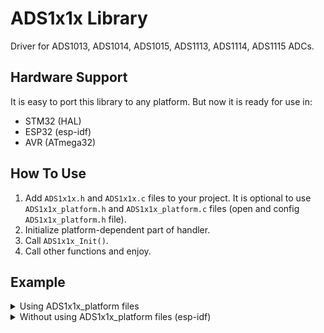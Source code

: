 # ADS1x1x Library
Driver for ADS1013, ADS1014, ADS1015, ADS1113, ADS1114, ADS1115 ADCs.


## Hardware Support
It is easy to port this library to any platform. But now it is ready for use in:
- STM32 (HAL)
- ESP32 (esp-idf)
- AVR (ATmega32)

## How To Use
1. Add `ADS1x1x.h` and `ADS1x1x.c` files to your project.  It is optional to use `ADS1x1x_platform.h` and `ADS1x1x_platform.c` files (open and config `ADS1x1x_platform.h` file).
2. Initialize platform-dependent part of handler.
4. Call `ADS1x1x_Init()`.
5. Call other functions and enjoy.

## Example
<details>
<summary>Using ADS1x1x_platform files</summary>

```c
#include <stdio.h>
#include "ADS1x1x.h"
#include "ADS1x1x_platform.h"

int main(void)
{
  ADS1x1x_Handler_t Handler = {0};
  ADS1x1x_Sample_t  Sample = {0};

  ADS1x1x_Platform_Init(&Handler);
  ADS1x1x_Init(&Handler, ADS1X1X_DEVICE_ADS1115, 0);
  ADS1x1x_SetMode(&Handler, ADS1X1X_MODE_CONTINUOUS);
  ADS1x1x_SetPGA(&Handler, ADS1X1X_PGA_2_048);
  ADS1x1x_SetRate(&Handler, ADS1X1X_RATE_16SPS);

  while (1)
  {
    ADS1x1x_SetMux(&Handler, ADS1X1X_MUX_SINGLE_0);
    ADS1x1x_StartConversion(&Handler);
    while (ADS1x1x_CheckDataReady(&Handler) == ADS1X1X_DATA_NOT_READY);
    ADS1x1x_ReadSample(&Handler, &Sample);
    printf("Voltage: %fV\r\n\r\n",
           Sample.Voltage);
  }

  ADS1x1x_DeInit(&Handler);
  return 0;
}
```
</details>


<details>
<summary>Without using ADS1x1x_platform files (esp-idf)</summary>

```c
#include <stdio.h>
#include <stdint.h>
#include "sdkconfig.h"
#include "esp_system.h"
#include "esp_err.h"
#include "driver/i2c.h"
#include "driver/gpio.h"
#include "freertos/FreeRTOS.h"
#include "ADS1x1x.h"

#define ADS1X1X_I2C_NUM   I2C_NUM_1
#define ADS1X1X_I2C_RATE  100000
#define ADS1X1X_SCL_GPIO  GPIO_NUM_13
#define ADS1X1X_SDA_GPIO  GPIO_NUM_14

int8_t
ADS1x1x_Platform_Init(void)
{
  i2c_config_t conf = {0};
  conf.mode = I2C_MODE_MASTER;
  conf.sda_io_num = ADS1X1X_SDA_GPIO;
  conf.sda_pullup_en = GPIO_PULLUP_DISABLE;
  conf.scl_io_num = ADS1X1X_SCL_GPIO;
  conf.scl_pullup_en = GPIO_PULLUP_DISABLE;
  conf.master.clk_speed = ADS1X1X_I2C_RATE;
  if (i2c_param_config(ADS1X1X_I2C_NUM, &conf) != ESP_OK)
    return -1;
  if (i2c_driver_install(ADS1X1X_I2C_NUM, conf.mode, 0, 0, 0) != ESP_OK)
    return -1;
  return 0;
}

int8_t
ADS1x1x_Platform_DeInit(void)
{
  i2c_driver_delete(ADS1X1X_I2C_NUM);
  gpio_reset_pin(ADS1X1X_SDA_GPIO);
  gpio_reset_pin(ADS1X1X_SCL_GPIO);
  return 0;
}

int8_t
ADS1x1x_Platform_Send(uint8_t Address, uint8_t *Data, uint8_t DataLen)
{
  i2c_cmd_handle_t ADS1x1x_i2c_cmd_handle = {0};
  Address <<= 1;
  Address &= 0xFE;

  ADS1x1x_i2c_cmd_handle = i2c_cmd_link_create();
  i2c_master_start(ADS1x1x_i2c_cmd_handle);
  i2c_master_write(ADS1x1x_i2c_cmd_handle, &Address, 1, 1);
  i2c_master_write(ADS1x1x_i2c_cmd_handle, Data, DataLen, 1);
  i2c_master_stop(ADS1x1x_i2c_cmd_handle);
  if (i2c_master_cmd_begin(ADS1X1X_I2C_NUM, ADS1x1x_i2c_cmd_handle, 1000 / portTICK_PERIOD_MS) != ESP_OK)
  {
    i2c_cmd_link_delete(ADS1x1x_i2c_cmd_handle);
    return -1;
  }
  i2c_cmd_link_delete(ADS1x1x_i2c_cmd_handle);
  return 0;
}

int8_t
ADS1x1x_Platform_Receive(uint8_t Address, uint8_t *Data, uint8_t DataLen)
{
  i2c_cmd_handle_t ADS1x1x_i2c_cmd_handle = {0};
  Address <<= 1;
  Address |= 0x01;

  ADS1x1x_i2c_cmd_handle = i2c_cmd_link_create();
  i2c_master_start(ADS1x1x_i2c_cmd_handle);
  i2c_master_write(ADS1x1x_i2c_cmd_handle, &Address, 1, 1);
  i2c_master_read(ADS1x1x_i2c_cmd_handle, Data, DataLen, I2C_MASTER_LAST_NACK);
  i2c_master_stop(ADS1x1x_i2c_cmd_handle);
  if (i2c_master_cmd_begin(ADS1X1X_I2C_NUM, ADS1x1x_i2c_cmd_handle, 1000 / portTICK_PERIOD_MS) != ESP_OK)
  {
    i2c_cmd_link_delete(ADS1x1x_i2c_cmd_handle);
    return -1;
  }
  i2c_cmd_link_delete(ADS1x1x_i2c_cmd_handle);
  return 0;
}


int main(void)
{
  ADS1x1x_Handler_t Handler = {0};
  ADS1x1x_Sample_t  Sample = {0};

  Handler.PlatformInit    = ADS1x1x_Platform_Init;
  Handler.PlatformDeInit  = ADS1x1x_Platform_DeInit;
  Handler.PlatformSend    = ADS1x1x_Platform_Send;
  Handler.PlatformReceive = ADS1x1x_Platform_Receive;

  ADS1x1x_Platform_Init(&Handler);
  ADS1x1x_Init(&Handler, ADS1X1X_DEVICE_ADS1115, 0);
  ADS1x1x_SetMode(&Handler, ADS1X1X_MODE_CONTINUOUS);
  ADS1x1x_SetPGA(&Handler, ADS1X1X_PGA_2_048);
  ADS1x1x_SetRate(&Handler, ADS1X1X_RATE_16SPS);

  while (1)
  {
    ADS1x1x_SetMux(&Handler, ADS1X1X_MUX_SINGLE_0);
    ADS1x1x_StartConversion(&Handler);
    while (ADS1x1x_CheckDataReady(&Handler) == ADS1X1X_DATA_NOT_READY);
    ADS1x1x_ReadSample(&Handler, &Sample);
    printf("Voltage: %fV\r\n\r\n",
           Sample.Voltage);
  }

  ADS1x1x_DeInit(&Handler);
  return 0;
}
```
</details>
